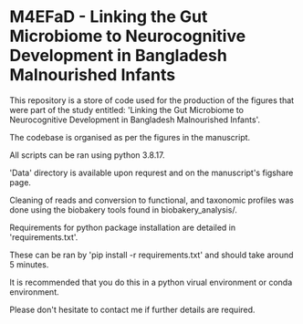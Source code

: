 # M4EFaD - Linking the Gut Microbiome to Neurocognitive Development in Bangladesh Malnourished Infants 
This repository is a store of code used for the production of the figures that were part of the study entitled: 'Linking the Gut Microbiome to Neurocognitive Development in Bangladesh Malnourished Infants'.

The codebase is organised as per the figures in the manuscript.

All scripts can be ran using python 3.8.17.

'Data' directory is available upon requrest and on the manuscript's figshare page.

Cleaning of reads and conversion to functional, and taxonomic profiles was done using the biobakery tools found in biobakery_analysis/.

Requirements for python package installation are detailed in 'requirements.txt'.

These can be ran by 'pip install -r requirements.txt' and should take around 5 minutes.

It is recommended that you do this in a python virual environment or conda environment.

Please don't hesitate to contact me if further details are required.
